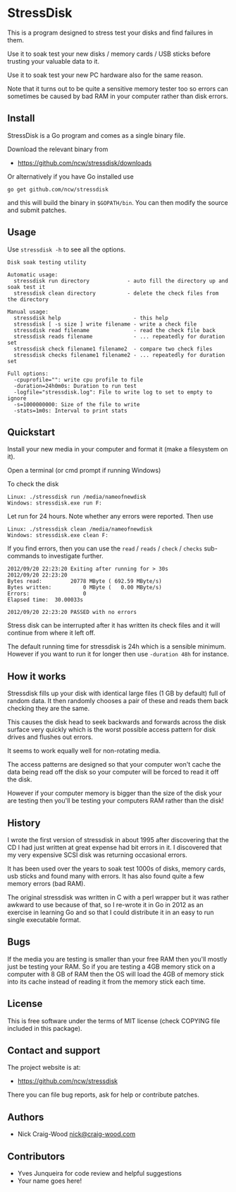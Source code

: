 StressDisk
==========

This is a program designed to stress test your disks and find failures
in them.

Use it to soak test your new disks / memory cards / USB sticks before
trusting your valuable data to it.

Use it to soak test your new PC hardware also for the same reason.

Note that it turns out to be quite a sensitive memory tester too so
errors can sometimes be caused by bad RAM in your computer rather than
disk errors.

Install
-------

StressDisk is a Go program and comes as a single binary file.

Download the relevant binary from

- https://github.com/ncw/stressdisk/downloads

Or alternatively if you have Go installed use

    go get github.com/ncw/stressdisk

and this will build the binary in `$GOPATH/bin`.  You can then modify
the source and submit patches.

Usage
-----

Use `stressdisk -h` to see all the options.

    Disk soak testing utility
    
    Automatic usage:
      stressdisk run directory            - auto fill the directory up and soak test it
      stressdisk clean directory          - delete the check files from the directory
    
    Manual usage:
      stressdisk help                       - this help
      stressdisk [ -s size ] write filename - write a check file
      stressdisk read filename              - read the check file back
      stressdisk reads filename             - ... repeatedly for duration set
      stressdisk check filename1 filename2  - compare two check files
      stressdisk checks filename1 filename2 - ... repeatedly for duration set
    
    Full options:
      -cpuprofile="": write cpu profile to file
      -duration=24h0m0s: Duration to run test
      -logfile="stressdisk.log": File to write log to set to empty to ignore
      -s=1000000000: Size of the file to write
      -stats=1m0s: Interval to print stats

Quickstart
----------

Install your new media in your computer and format it (make a filesystem on it).

Open a terminal (or cmd prompt if running Windows)

To check the disk

    Linux: ./stressdisk run /media/nameofnewdisk
    Windows: stressdisk.exe run F:

Let run for 24 hours.  Note whether any errors were reported.  Then use

    Linux: ./stressdisk clean /media/nameofnewdisk
    Windows: stressdisk.exe clean F:

If you find errors, then you can use the `read` / `reads` / `check` /
`checks` sub-commands to investigate further.

    2012/09/20 22:23:20 Exiting after running for > 30s
    2012/09/20 22:23:20 
    Bytes read:         20778 MByte ( 692.59 MByte/s)
    Bytes written:          0 MByte (   0.00 MByte/s)
    Errors:                 0
    Elapsed time:  30.00033s
    
    2012/09/20 22:23:20 PASSED with no errors

Stress disk can be interrupted after it has written its check files
and it will continue from where it left off.

The default running time for stressdisk is 24h which is a sensible
minimum.  However if you want to run it for longer then use `-duration
48h` for instance.

How it works
------------

Stressdisk fills up your disk with identical large files (1 GB by
default) full of random data.  It then randomly chooses a pair of
these and reads them back checking they are the same.

This causes the disk head to seek backwards and forwards across the
disk surface very quickly which is the worst possible access pattern
for disk drives and flushes out errors.

It seems to work equally well for non-rotating media.

The access patterns are designed so that your computer won't cache the
data being read off the disk so your computer will be forced to read
it off the disk.

However if your computer memory is bigger than the size of the disk
your are testing then you'll be testing your computers RAM rather than
the disk!

History
-------

I wrote the first version of stressdisk in about 1995 after
discovering that the CD I had just written at great expense had bit
errors in it.  I discovered that my very expensive SCSI disk was
returning occasional errors.

It has been used over the years to soak test 1000s of disks, memory
cards, usb sticks and found many with errors.  It has also found quite
a few memory errors (bad RAM).

The original stressdisk was written in C with a perl wrapper but it
was rather awkward to use because of that, so I re-wrote it in Go in
2012 as an exercise in learning Go and so that I could distribute it
in an easy to run single executable format.

Bugs
----

If the media you are testing is smaller than your free RAM then you'll
mostly just be testing your RAM.  So if you are testing a 4GB memory
stick on a computer with 8 GB of RAM then the OS will load the 4GB of
memory stick into its cache instead of reading it from the memory
stick each time.

License
-------

This is free software under the terms of MIT license (check COPYING file
included in this package).

Contact and support
-------------------

The project website is at:

- https://github.com/ncw/stressdisk

There you can file bug reports, ask for help or contribute patches.

Authors
-------

- Nick Craig-Wood <nick@craig-wood.com>

Contributors
------------

- Yves Junqueira for code review and helpful suggestions
- Your name goes here!
